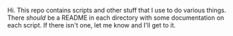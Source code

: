 Hi. This repo contains scripts and other stuff that I use to do various things. There _should_ be a README in each directory with some documentation on each script. If there isn't one, let me know and I'll get to it.

